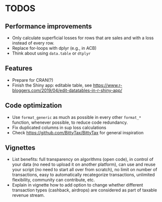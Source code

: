 # TODOS

## Performance improvements

- Only calculate superficial losses for rows that are sales and with a loss instead of every row.
- Replace for-loops with dplyr (e.g., in ACB)
- Think about using `data.table` or `dtplyr`

## Features

- Prepare for CRAN(?)
- Finish the Shiny app: editable table, see <https://www.r-bloggers.com/2019/04/edit-datatables-in-r-shiny-app/>

## Code optimization

- Use `format_generic` as much as possible in every other `format_*` function, whenever possible, to reduce code redundancy.
- Fix duplicated columns in sup loss calculations
- Check <https://github.com/BittyTax/BittyTax> for general inspiration

## Vignettes

- List benefits: full transparency on algorithms (open code), in control of your data (no need to upload it on another platform), can use and reuse your script (no need to start all over from scratch), no limit on number of transactions, easy to automatically recategorize transactions, unlimited flexibility, community can contribute, etc.
- Explain in vignette how to add option to change whether different transaction types (cashback, airdrops) are considered as part of taxable revenue stream.